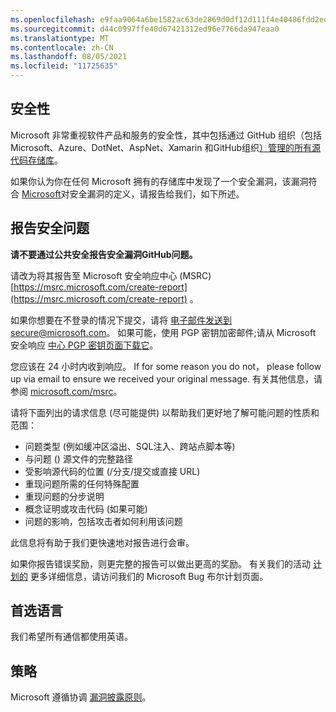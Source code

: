 ```yaml
---
ms.openlocfilehash: e9faa9064a6be1582ac63de2869d0df12d111f4e40486fdd2ede1d76edbd81dc
ms.sourcegitcommit: d44c0997ffe40d67421312ed96e7766da947eaa0
ms.translationtype: MT
ms.contentlocale: zh-CN
ms.lasthandoff: 08/05/2021
ms.locfileid: "11725635"
---
```

<!-- BEGIN MICROSOFT SECURITY.MD V0.0.5 BLOCK -->

## <a name="security"></a>安全性

Microsoft 非常重视软件产品和服务的安全性，其中包括通过 GitHub 组织（包括[](https://github.com/Microsoft)Microsoft、Azure、DotNet、AspNet、Xamarin 和[](https://github.com/Azure)GitHub[](https://github.com/dotnet)组织[）管理的所有源代码存储库](https://opensource.microsoft.com/)。 [](https://github.com/aspnet) [](https://github.com/xamarin)

如果你认为你在任何 Microsoft 拥有的存储库中发现了一个安全漏洞，该漏洞符合 [Microsoft](https://docs.microsoft.com/en-us/previous-versions/tn-archive/cc751383(v=technet.10))对安全漏洞的定义，请报告给我们，如下所述。

## <a name="reporting-security-issues"></a>报告安全问题

**请不要通过公共安全报告安全漏洞GitHub问题。**

请改为将其报告至 Microsoft 安全响应中心 (MSRC) [https://msrc.microsoft.com/create-report](https://msrc.microsoft.com/create-report) 。

如果你想要在不登录的情况下提交，请将 [电子邮件发送到](mailto:secure@microsoft.com)secure@microsoft.com。  如果可能，使用 PGP 密钥加密邮件;请从 Microsoft 安全响应 [中心 PGP 密钥页面下载它](https://www.microsoft.com/en-us/msrc/pgp-key-msrc)。

您应该在 24 小时内收到响应。 If for some reason you do not， please follow up via email to ensure we received your original message. 有关其他信息，请参阅 [microsoft.com/msrc](https://www.microsoft.com/msrc)。 

请将下面列出的请求信息 (尽可能提供) 以帮助我们更好地了解可能问题的性质和范围：

  * 问题类型 (例如缓冲区溢出、SQL注入、跨站点脚本等) 
  * 与问题 () 源文件的完整路径
  * 受影响源代码的位置 (/分支/提交或直接 URL) 
  * 重现问题所需的任何特殊配置
  * 重现问题的分步说明
  * 概念证明或攻击代码 (如果可能) 
  * 问题的影响，包括攻击者如何利用该问题

此信息将有助于我们更快速地对报告进行会审。

如果你报告错误奖励，则更完整的报告可以做出更高的奖励。 有关我们的活动 [计划的](https://microsoft.com/msrc/bounty) 更多详细信息，请访问我们的 Microsoft Bug 布尔计划页面。

## <a name="preferred-languages"></a>首选语言

我们希望所有通信都使用英语。

## <a name="policy"></a>策略

Microsoft 遵循协调 [漏洞披露原则](https://www.microsoft.com/en-us/msrc/cvd)。

<!-- END MICROSOFT SECURITY.MD BLOCK -->